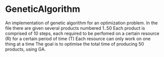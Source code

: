 # GeneticAlgorithm
An implementation of genetic algorithm for an optimization problem.
In the file there are given several products numbered 1..50
Each product is comprised of 10 steps, each required to be perfomed on a certain resource (R) for a certain period of time (T)
Each resource can only work on one thing at a time
The goal is to optimise the total time of producing 50 products, using GA.

